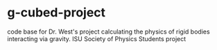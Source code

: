 # g-cubed-project
code base for Dr. West's project calculating the physics of rigid bodies interacting via gravity. ISU Society of Physics Students project
